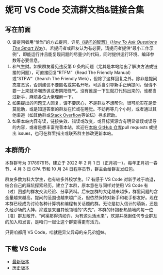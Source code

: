 # 妮可 VS Code 交流群文档&链接合集

## 写在前面

0.  请提问者用“恰当”的方式提问，详见[《提问的智慧》](https://lug.ustc.edu.cn/wiki/doc/smart-questions/)（[_How To Ask Questions The Smart Way_](http://www.catb.org/~esr/faqs/smart-questions.html)）。若提问者或群友认为有必要，请提问者提供“最小工作示例”，即能运行并且能复现问题的尽量少的代码，同时提供运行环境、编译参数等必要信息。
1.  和气生财。如果群友看见违反第 0 条的问题（尤其是本站给出了解决方法或链接的问题），可直接回复“RTFM”（Read The Friendly Manual）或“STFW”（Search The Friendly Web），但除了这样回复之外，除非是提问态度恶劣，否则建议不要匿名或实名开喷。可适当引导新手正确提问，但请不要一上来就冷嘲热讽或者阴阳怪气。没有谁是一下生就打代码出来的，谁都当过新手，麻烦各位大佬理解一下。
2.  如果提出的问题无人回复，请不要灰心，不是群友不想帮你，很可能实在是爱莫能助，或是知道答案的群友在忙或在睡觉。不妨再等几个小时，或者通过其他渠道（如其他群或[Stack Overflow](https://stackoverflow.com)等论坛）寻求帮助。
3.  如果本站内容有误，链接失效、错误或改变，或目标资源含有明显错误或误导的内容，或者是想丰富完善本站，欢迎在[本站 GitHub 仓库](https://github.com/iw17/vscode)pull requests 或提出 issues，也可在群里指出或联系群主修改更新本站。

## 本群简介

本群群号为 317897915，建立于 2022 年 2 月 1 日（正月初一）。每年正月初一春节、4 月 3 日 GPA 节和 10 月 24 日程序员节，群主会给群友发红包。

群友多数为科大学生，也有较多外校学生。17 有感于 VS Code 对新手过于劝退，结合自己的踩坑探索经历，建立了本群，原本意在与同样对使用 VS Code 有（过）困惑的群友交流经验、分享资料。后来加群的大佬越来越多，群里问题的含金量越来越高，提问的范围也越来越广泛，但依然保持对新手和老手都友好。现在本群已经成为讨论各种计算机和编程有关话题的群。无论是初入信计的萌新，还是久经沙场的大神，抑或是来自其他领域的“内鬼”，本群的怀抱都热情地向每一位（准）群友敞开。“问渠那得清如许，为有源头活水来”，欢迎并感谢任何专业群友的加入和发言，是咱们一起让这个群变得更有活力。

只要咱都用 VS Code，咱就是异父异母的亲兄弟姐妹。

## 下载 VS Code

- [最新版本](https://code.visualstudio.com/download)
- [历史版本](https://code.visualstudio.com/updates)
